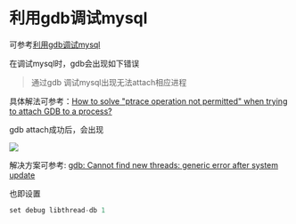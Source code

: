 # 利用gdb调试mysql

可参考[利用gdb调试mysql](https://cloud.tencent.com/developer/article/1693422)

在调试mysql时，gdb会出现如下错误

> 通过gdb 调试mysql出现无法attach相应进程

具体解法可参考：[How to solve "ptrace operation not permitted" when trying to attach GDB to a process?](https://stackoverflow.com/questions/19215177/how-to-solve-ptrace-operation-not-permitted-when-trying-to-attach-gdb-to-a-pro)

gdb attach成功后，会出现

![](https://img-blog.csdnimg.cn/96239a3459874447bdbe072c5fb9c9b6.png)

 解决方案可参考: [gdb: Cannot find new threads: generic error after system update](https://stackoverflow.com/questions/10840621/gdb-cannot-find-new-threads-generic-error-after-system-update)

 也即设置

 ```c++
 set debug libthread-db 1
 ```
